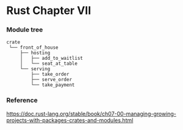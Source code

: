 # Rust Chapter VII

### Module tree

```
crate
 └── front_of_house
     ├── hosting
     │   ├── add_to_waitlist
     │   └── seat_at_table
     └── serving
         ├── take_order
         ├── serve_order
         └── take_payment

```

### Reference

https://doc.rust-lang.org/stable/book/ch07-00-managing-growing-projects-with-packages-crates-and-modules.html
